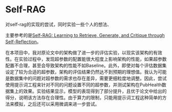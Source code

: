 # Self-RAG
对self-rag的实现的尝试，同时实验一些个人的想法、

主要参考的是[Self-RAG: Learning to Retrieve, Generate, and Critique through Self-Reflection](https://blog.csdn.net/sojrs_sec/article/details/103677940)。

在本项目中，我对原论文中的架构做了进一步的评估实验，以现实该架构的有效性。在实验过程中，发现超参数的配置能很大程度上影响架构的性能，如果超参数配置不合理，甚至会导致架构的性能不如Baseline。此外，即使对每个评估数据集设定了较为合适的超参数，架构的评估结果仍然达不到预期的理想值。我认为可能是数据集中的问题对超参数的需求也存在差异，需要更细粒度地调整。因此，尝试使用提示词工程来针对不同的问题设置不同的超参数，并测试架构在PubHealth数据集上的效果。实验结果显示，模型的表现得到了部分提升，且优于论文中给出的得分，说明该方法存在合理性。由于算力的限制，只能用提示词工程这种简单的方法来模拟，之后还可以采用微调来进一步尝试。



